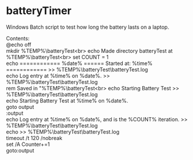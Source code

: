 # batteryTimer
Windows Batch script to test how long the battery lasts on a laptop.


Contents:
<br>
@echo off<br>
mkdir %TEMP%\batteryTest\<br>
echo Made directory batteryTest at %TEMP%\batteryTest\<br>
set COUNT = 1<br>
echo ============ %date% ====== Started at: %time% ============ >> %TEMP%\batteryTest\batteryTest.log<br>
echo Log entry at %time% on %date%. >> %TEMP%\batteryTest\batteryTest.log<br>
rem Saved in "%TEMP%\batteryTest\<br>
echo Starting Battery Test >> %TEMP%\batteryTest\batteryTest.log<br>
echo Starting Battery Test at %time% on %date%.<br>
goto output<br>
:output<br>
echo Log entry at %time% on %date%, and is the %COUNT% iteration. >> %TEMP%\batteryTest\batteryTest.log<br>
echo >> %TEMP%\batteryTest\batteryTest.log<br>
timeout /t 120 /nobreak<br>
set /A Counter+=1<br>
goto:output
